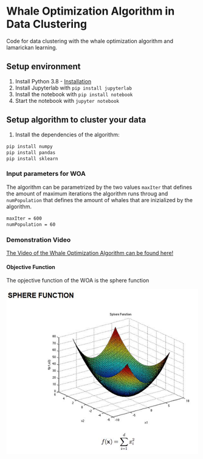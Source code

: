 # Whale Optimization Algorithm in Data Clustering
Code for data clustering with the whale optimization algorithm and lamarickan learning.

## Setup environment

1. Install Python 3.8 - [Installation](https://www.python.org/downloads/release/python-380/)
2. Install Jupyterlab with `pip install jupyterlab`
3. Install the notebook with `pip install notebook`
4. Start the notebook with `jupyter notebook`

## Setup algorithm to cluster your data

1. Install the dependencies of the algorithm:
```
pip install numpy
pip install pandas
pip install sklearn
```

### Input parameters for WOA

The algorithm can be parametrized by the two values `maxIter` that defines the amount of maximum iterations the algorithm runs throug and `numPopulation` that defines the amount of whales that are inizialized by the algorithm.

```
maxIter = 600
numPopulation = 60
```

### Demonstration Video
[The Video of the Whale Optimization Algorithm can be found here!](https://youtu.be/sZUDrQZvTpg)

#### Objective Function
The opjective function of the WOA is the sphere function

![Sphere Function](images/sphere-function.jpg "Sphere Function")


